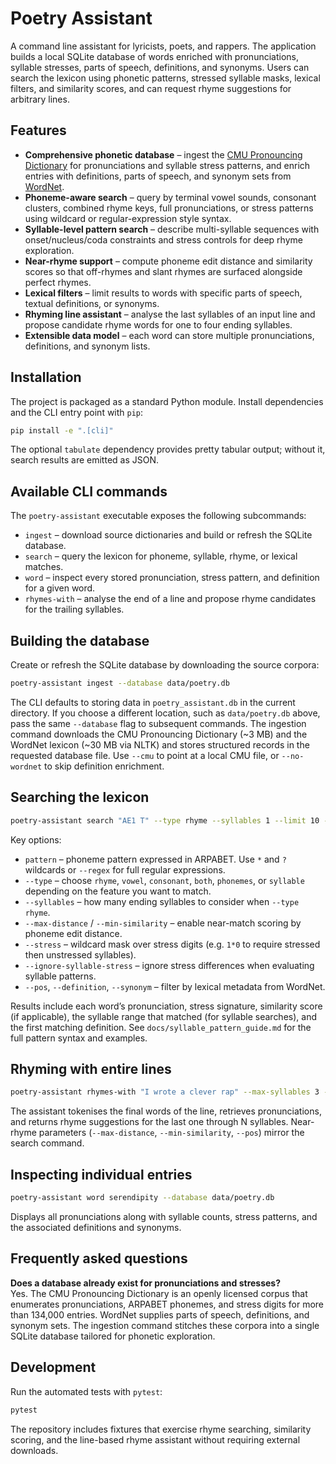 # Poetry Assistant

A command line assistant for lyricists, poets, and rappers. The application builds a local SQLite database of words enriched with pronunciations, syllable stresses, parts of speech, definitions, and synonyms. Users can search the lexicon using phonetic patterns, stressed syllable masks, lexical filters, and similarity scores, and can request rhyme suggestions for arbitrary lines.

## Features

* **Comprehensive phonetic database** – ingest the [CMU Pronouncing Dictionary](https://github.com/cmusphinx/cmudict) for pronunciations and syllable stress patterns, and enrich entries with definitions, parts of speech, and synonym sets from [WordNet](https://wordnet.princeton.edu/).
* **Phoneme-aware search** – query by terminal vowel sounds, consonant clusters, combined rhyme keys, full pronunciations, or stress patterns using wildcard or regular-expression style syntax.
* **Syllable-level pattern search** – describe multi-syllable sequences with onset/nucleus/coda constraints and stress controls for deep rhyme exploration.
* **Near-rhyme support** – compute phoneme edit distance and similarity scores so that off-rhymes and slant rhymes are surfaced alongside perfect rhymes.
* **Lexical filters** – limit results to words with specific parts of speech, textual definitions, or synonyms.
* **Rhyming line assistant** – analyse the last syllables of an input line and propose candidate rhyme words for one to four ending syllables.
* **Extensible data model** – each word can store multiple pronunciations, definitions, and synonym lists.

## Installation

The project is packaged as a standard Python module. Install dependencies and the CLI entry point with `pip`:

```bash
pip install -e ".[cli]"
```

The optional `tabulate` dependency provides pretty tabular output; without it, search results are emitted as JSON.

## Available CLI commands

The `poetry-assistant` executable exposes the following subcommands:

* `ingest` – download source dictionaries and build or refresh the SQLite database.
* `search` – query the lexicon for phoneme, syllable, rhyme, or lexical matches.
* `word` – inspect every stored pronunciation, stress pattern, and definition for a given word.
* `rhymes-with` – analyse the end of a line and propose rhyme candidates for the trailing syllables.

## Building the database

Create or refresh the SQLite database by downloading the source corpora:

```bash
poetry-assistant ingest --database data/poetry.db
```

The CLI defaults to storing data in `poetry_assistant.db` in the current directory. If you choose a different location, such as `data/poetry.db` above, pass the same `--database` flag to subsequent commands. The ingestion command downloads the CMU Pronouncing Dictionary (~3 MB) and the WordNet lexicon (~30 MB via NLTK) and stores structured records in the requested database file. Use `--cmu` to point at a local CMU file, or `--no-wordnet` to skip definition enrichment.

## Searching the lexicon

```bash
poetry-assistant search "AE1 T" --type rhyme --syllables 1 --limit 10 --database data/poetry.db
```

Key options:

* `pattern` – phoneme pattern expressed in ARPABET. Use `*` and `?` wildcards or `--regex` for full regular expressions.
* `--type` – choose `rhyme`, `vowel`, `consonant`, `both`, `phonemes`, or `syllable` depending on the feature you want to match.
* `--syllables` – how many ending syllables to consider when `--type rhyme`.
* `--max-distance` / `--min-similarity` – enable near-match scoring by phoneme edit distance.
* `--stress` – wildcard mask over stress digits (e.g. `1*0` to require stressed then unstressed syllables).
* `--ignore-syllable-stress` – ignore stress differences when evaluating syllable patterns.
* `--pos`, `--definition`, `--synonym` – filter by lexical metadata from WordNet.

Results include each word’s pronunciation, stress signature, similarity score (if applicable), the syllable range that matched (for syllable searches), and the first matching definition. See `docs/syllable_pattern_guide.md` for the full pattern syntax and examples.

## Rhyming with entire lines

```bash
poetry-assistant rhymes-with "I wrote a clever rap" --max-syllables 3 --database data/poetry.db
```

The assistant tokenises the final words of the line, retrieves pronunciations, and returns rhyme suggestions for the last one through N syllables. Near-rhyme parameters (`--max-distance`, `--min-similarity`, `--pos`) mirror the search command.

## Inspecting individual entries

```bash
poetry-assistant word serendipity --database data/poetry.db
```

Displays all pronunciations along with syllable counts, stress patterns, and the associated definitions and synonyms.

## Frequently asked questions

**Does a database already exist for pronunciations and stresses?**  
Yes. The CMU Pronouncing Dictionary is an openly licensed corpus that enumerates pronunciations, ARPABET phonemes, and stress digits for more than 134,000 entries. WordNet supplies parts of speech, definitions, and synonym sets. The ingestion command stitches these corpora into a single SQLite database tailored for phonetic exploration.

## Development

Run the automated tests with `pytest`:

```bash
pytest
```

The repository includes fixtures that exercise rhyme searching, similarity scoring, and the line-based rhyme assistant without requiring external downloads.
